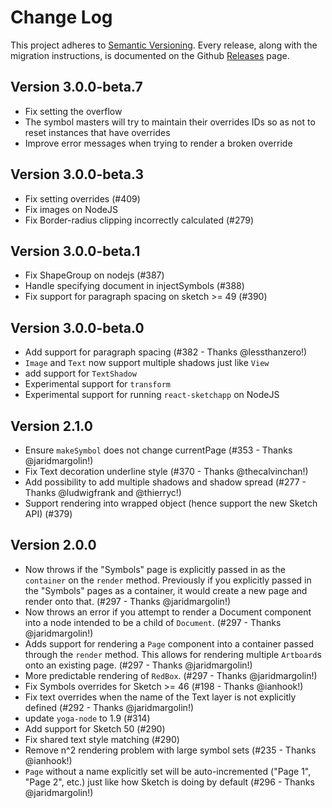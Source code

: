 # Change Log

This project adheres to [Semantic Versioning](http://semver.org/). Every release, along with the migration instructions, is documented on the Github [Releases](https://github.com/airbnb/react-sketchapp/releases) page.

## Version 3.0.0-beta.7

- Fix setting the overflow
- The symbol masters will try to maintain their overrides IDs so as not to reset instances that have overrides
- Improve error messages when trying to render a broken override

## Version 3.0.0-beta.3

- Fix setting overrides (#409)
- Fix images on NodeJS
- Fix Border-radius clipping incorrectly calculated (#279)

## Version 3.0.0-beta.1

- Fix ShapeGroup on nodejs (#387)
- Handle specifying document in injectSymbols (#388)
- Fix support for paragraph spacing on sketch >= 49 (#390)

## Version 3.0.0-beta.0

- Add support for paragraph spacing (#382 - Thanks @lessthanzero!)
- `Image` and `Text` now support multiple shadows just like `View`
- add support for `TextShadow`
- Experimental support for `transform`
- Experimental support for running `react-sketchapp` on NodeJS

## Version 2.1.0

- Ensure `makeSymbol` does not change currentPage (#353 - Thanks @jaridmargolin!)
- Fix Text decoration underline style (#370 - Thanks @thecalvinchan!)
- Add possibility to add multiple shadows and shadow spread (#277 - Thanks @ludwigfrank and @thierryc!)
- Support rendering into wrapped object (hence support the new Sketch API) (#379)

## Version 2.0.0

- Now throws if the "Symbols" page is explicitly passed in as the `container` on the `render` method. Previously if you explicitly passed in the "Symbols" pages as a container, it would create a new page and render onto that. (#297 - Thanks @jaridmargolin!)
- Now throws an error if you attempt to render a Document component into a node intended to be a child of `Document`. (#297 - Thanks @jaridmargolin!)
- Adds support for rendering a `Page` component into a container passed through the `render` method. This allows for rendering multiple `Artboard`s onto an existing page. (#297 - Thanks @jaridmargolin!)
- More predictable rendering of `RedBox`. (#297 - Thanks @jaridmargolin!)
- Fix Symbols overrides for Sketch >= 46 (#198 - Thanks @ianhook!)
- Fix text overrides when the name of the Text layer is not explicitly defined (#292 - Thanks @jaridmargolin!)
- update `yoga-node` to 1.9 (#314)
- Add support for Sketch 50 (#290)
- Fix shared text style matching (#290)
- Remove n^2 rendering problem with large symbol sets (#235 - Thanks @ianhook!)
- `Page` without a name explicitly set will be auto-incremented ("Page 1", "Page 2", etc.) just like how Sketch is doing by default (#296 - Thanks @jaridmargolin!)
